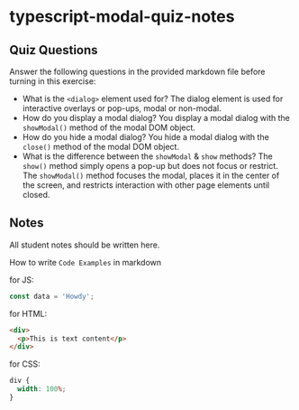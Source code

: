 # typescript-modal-quiz-notes

## Quiz Questions

Answer the following questions in the provided markdown file before turning in this exercise:

- What is the `<dialog>` element used for?
  The dialog element is used for interactive overlays or pop-ups, modal or non-modal.
- How do you display a modal dialog?
  You display a modal dialog with the `showModal()` method of the modal DOM object.
- How do you hide a modal dialog?
  You hide a modal dialog with the `close()` method of the modal DOM object.
- What is the difference between the `showModal` & `show` methods?
  The `show()` method simply opens a pop-up but does not focus or restrict. The `showModal()` method focuses the modal, places it in the center of the screen, and restricts interaction with other page elements until closed.

## Notes

All student notes should be written here.

How to write `Code Examples` in markdown

for JS:

```javascript
const data = 'Howdy';
```

for HTML:

```html
<div>
  <p>This is text content</p>
</div>
```

for CSS:

```css
div {
  width: 100%;
}
```

